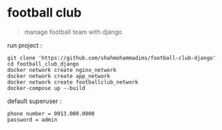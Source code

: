 # football club
> manage football team with django

run project :
```
git clone 'https://github.com/shahmohammadims/football-club-django'
cd football_club_django
docker network create nginx_network
docker network create app_network
docker network create footballclub_network
docker-compose up --build
```
default superuser :
```
phone number = 0913.000.0000
password = admin
```
